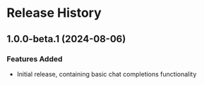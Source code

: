 # Release History

## 1.0.0-beta.1 (2024-08-06)
### Features Added
- Initial release, containing basic chat completions functionality
